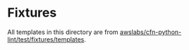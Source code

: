 # Fixtures

All templates in this directory are from [awslabs/cfn-python-lint/test/fixtures/templates](https://github.com/awslabs/cfn-python-lint/tree/master/test/fixtures/templates).

